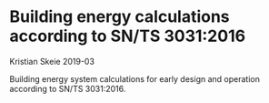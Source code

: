 # Building energy calculations according to SN/TS 3031:2016
Kristian Skeie 2019-03

Building energy system calculations for early design and operation according to SN/TS 3031:2016.
